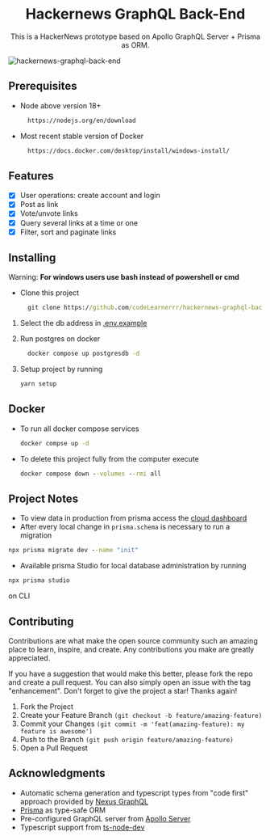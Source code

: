 <h1 align="center">
  Hackernews GraphQL Back-End
</h1>

<p align="center">
This is a HackerNews prototype based on Apollo GraphQL Server + Prisma as ORM. 
</p>


![hackernews-graphql-back-end](https://github.com/codeLearnerrr/hackernews-graphql-back-end/assets/44307139/5b2fc548-0963-4e7b-8b79-b65fac7bf0ed)


## Prerequisites

- Node above version 18+

  ```cmd
    https://nodejs.org/en/download
  ```
- Most recent stable version of Docker 

  ```cmd
    https://docs.docker.com/desktop/install/windows-install/
  ```
## Features

- [x] User operations: create account and login
- [x] Post as link
- [x] Vote/unvote links
- [x] Query several links at a time or one
- [x] Filter, sort and paginate links

## Installing

Warning: **For windows users use bash instead of powershell or cmd**

- Clone this project
  
  ```cmd
    git clone https://github.com/codeLearnerrr/hackernews-graphql-back-end.git
  ```
 1. Select the db address in [.env.example](./.env.example)
  
 2. Run postgres on docker
    ```cmd
      docker compose up postgresdb -d
    ```
 3. Setup project by running
    
    ```cmd
    yarn setup
    ```

## Docker 
- To run all docker compose services
  ```cmd
  docker compse up -d
  ```

- To delete this project fully from the computer execute 
  ```cmd
  docker compose down --volumes --rmi all
  ```

## Project Notes

- To view data in production from prisma access the [cloud dashboard](https://cloud.prisma.io/)
- After every local change in `prisma.schema` is necessary to run a migration  
```cmd
npx prisma migrate dev --name "init"
``` 
- Available prisma Studio for local database administration by running 
```cmd
npx prisma studio
``` 
on CLI

## Contributing 

Contributions are what make the open source community such an amazing place to learn, inspire, and create. Any contributions you make are greatly appreciated.

If you have a suggestion that would make this better, please fork the repo and create a pull request. You can also simply open an issue with the tag "enhancement". Don't forget to give the project a star! Thanks again!

1. Fork the Project
2. Create your Feature Branch `(git checkout -b feature/amazing-feature)`
3. Commit your Changes `(git commit -m 'feat(amazing-feature): my feature is awesome')`
4. Push to the Branch `(git push origin feature/amazing-feature)`
5. Open a Pull Request

## Acknowledgments

-  Automatic schema generation and typescript types from "code first" approach provided by [Nexus GraphQL](https://www.npmjs.com/package/nexus) 
-  [Prisma](https://www.npmjs.com/package/prisma) as type-safe ORM 
-  Pre-configured GraphQL server from [Apollo Server](https://www.npmjs.com/package/apollo-server)
-  Typescript support from [ts-node-dev](https://www.npmjs.com/package/ts-node-dev)
